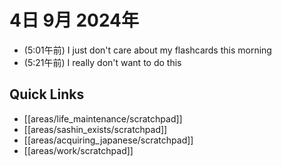 # 4日 9月 2024年
- (5:01午前) I just don't care about my flashcards this morning
- (5:21午前) I really don't want to do this

 



## Quick Links
- [[areas/life_maintenance/scratchpad]]
- [[areas/sashin_exists/scratchpad]]
- [[areas/acquiring_japanese/scratchpad]]
- [[areas/work/scratchpad]]
